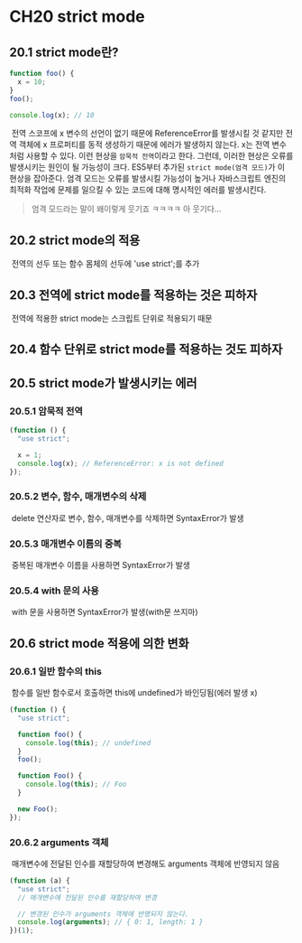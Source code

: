 # CH20 strict mode

## 20.1 strict mode란?

```javascript
function foo() {
  x = 10;
}
foo();

console.log(x); // 10
```

&nbsp;전역 스코프에 x 변수의 선언이 없기 때문에 ReferenceError를 발생시킬 것 같지만 전역 객체에 x 프로퍼티를 동적 생성하기 때문에 에러가 발생하지 않는다. x는 전역 변수처럼 사용할 수 있다. 이런 현상을 `암묵적 전역`이라고 한다. 그런데, 이러한 현상은 오류를 발생시키는 원인이 될 가능성이 크다. ES5부터 추가된 `strict mode(엄격 모드)`가 이 현상을 잡아준다. 엄격 모드는 오류를 발생시킬 가능성이 높거나 자바스크립트 엔진의 최적화 작업에 문제를 일으킬 수 있는 코드에 대해 명시적인 에러를 발생시킨다.

> 엄격 모드라는 말이 왜이렇게 웃기죠 ㅋㅋㅋㅋ 아 웃기다...

## 20.2 strict mode의 적용

&nbsp;전역의 선두 또는 함수 몸체의 선두에 'use strict';를 추가

## 20.3 전역에 strict mode를 적용하는 것은 피하자

&nbsp;전역에 적용한 strict mode는 스크립트 단위로 적용되기 때문

## 20.4 함수 단위로 strict mode를 적용하는 것도 피하자

## 20.5 strict mode가 발생시키는 에러

### 20.5.1 암묵적 전역

```javascript
(function () {
  "use strict";

  x = 1;
  console.log(x); // ReferenceError: x is not defined
});
```

### 20.5.2 변수, 함수, 매개변수의 삭제

&nbsp;delete 연산자로 변수, 함수, 매개변수를 삭제하면 SyntaxError가 발생

### 20.5.3 매개변수 이름의 중복

&nbsp;중복된 매개변수 이름을 사용하면 SyntaxError가 발생

### 20.5.4 with 문의 사용

&nbsp;with 문을 사용하면 SyntaxError가 발생(with문 쓰지마)

## 20.6 strict mode 적용에 의한 변화

### 20.6.1 일반 함수의 this

&nbsp;함수를 일반 함수로서 호출하면 this에 undefined가 바인딩됨(에러 발생 x)

```javascript
(function () {
  "use strict";

  function foo() {
    console.log(this); // undefined
  }
  foo();

  function Foo() {
    console.log(this); // Foo
  }

  new Foo();
});
```

### 20.6.2 arguments 객체

&nbsp;매개변수에 전달된 인수를 재할당하여 변경해도 arguments 객체에 반영되지 않음

```javascript
(function (a) {
  "use strict";
  // 매개변수에 전달된 인수를 재할당하여 변경

  // 변경된 인수가 arguments 객체에 반영되지 않는다.
  console.log(arguments); // { 0: 1, length: 1 }
})(1);
```
